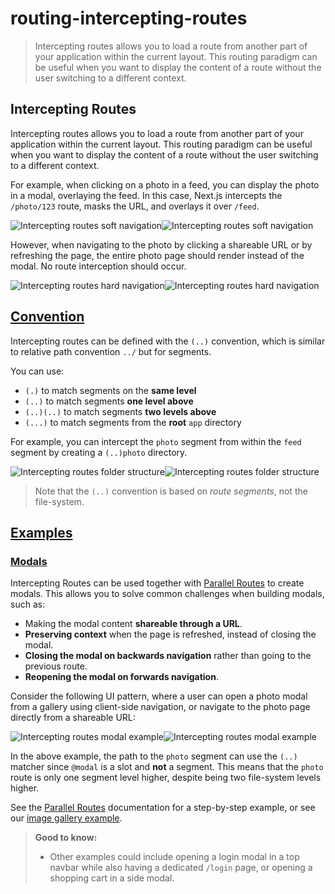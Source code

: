 # routing-intercepting-routes

> Intercepting routes allows you to load a route from another part of your application within the current layout. This routing paradigm can be useful when you want to display the content of a route without the user switching to a different context.



## Intercepting Routes

Intercepting routes allows you to load a route from another part of your application within the current layout. This routing paradigm can be useful when you want to display the content of a route without the user switching to a different context.

For example, when clicking on a photo in a feed, you can display the photo in a modal, overlaying the feed. In this case, Next.js intercepts the `/photo/123` route, masks the URL, and overlays it over `/feed`.

![Intercepting routes soft navigation](/_next/image?url=https%3A%2F%2Fh8DxKfmAPhn8O0p3.public.blob.vercel-storage.com%2Fdocs%2Flight%2Fintercepting-routes-soft-navigate.png&w=3840&q=75)![Intercepting routes soft navigation](/_next/image?url=https%3A%2F%2Fh8DxKfmAPhn8O0p3.public.blob.vercel-storage.com%2Fdocs%2Fdark%2Fintercepting-routes-soft-navigate.png&w=3840&q=75)

However, when navigating to the photo by clicking a shareable URL or by refreshing the page, the entire photo page should render instead of the modal. No route interception should occur.

![Intercepting routes hard navigation](/_next/image?url=https%3A%2F%2Fh8DxKfmAPhn8O0p3.public.blob.vercel-storage.com%2Fdocs%2Flight%2Fintercepting-routes-hard-navigate.png&w=3840&q=75)![Intercepting routes hard navigation](/_next/image?url=https%3A%2F%2Fh8DxKfmAPhn8O0p3.public.blob.vercel-storage.com%2Fdocs%2Fdark%2Fintercepting-routes-hard-navigate.png&w=3840&q=75)

## [Convention](#convention)

Intercepting routes can be defined with the `(..)` convention, which is similar to relative path convention `../` but for segments.

You can use:

*   `(.)` to match segments on the **same level**
*   `(..)` to match segments **one level above**
*   `(..)(..)` to match segments **two levels above**
*   `(...)` to match segments from the **root** `app` directory

For example, you can intercept the `photo` segment from within the `feed` segment by creating a `(..)photo` directory.

![Intercepting routes folder structure](/_next/image?url=https%3A%2F%2Fh8DxKfmAPhn8O0p3.public.blob.vercel-storage.com%2Fdocs%2Flight%2Fintercepted-routes-files.png&w=3840&q=75)![Intercepting routes folder structure](/_next/image?url=https%3A%2F%2Fh8DxKfmAPhn8O0p3.public.blob.vercel-storage.com%2Fdocs%2Fdark%2Fintercepted-routes-files.png&w=3840&q=75)

> Note that the `(..)` convention is based on _route segments_, not the file-system.

## [Examples](#examples)

### [Modals](#modals)

Intercepting Routes can be used together with [Parallel Routes](/docs/app/building-your-application/routing/parallel-routes) to create modals. This allows you to solve common challenges when building modals, such as:

*   Making the modal content **shareable through a URL**.
*   **Preserving context** when the page is refreshed, instead of closing the modal.
*   **Closing the modal on backwards navigation** rather than going to the previous route.
*   **Reopening the modal on forwards navigation**.

Consider the following UI pattern, where a user can open a photo modal from a gallery using client-side navigation, or navigate to the photo page directly from a shareable URL:

![Intercepting routes modal example](/_next/image?url=https%3A%2F%2Fh8DxKfmAPhn8O0p3.public.blob.vercel-storage.com%2Fdocs%2Flight%2Fintercepted-routes-modal-example.png&w=3840&q=75)![Intercepting routes modal example](/_next/image?url=https%3A%2F%2Fh8DxKfmAPhn8O0p3.public.blob.vercel-storage.com%2Fdocs%2Fdark%2Fintercepted-routes-modal-example.png&w=3840&q=75)

In the above example, the path to the `photo` segment can use the `(..)` matcher since `@modal` is a slot and **not** a segment. This means that the `photo` route is only one segment level higher, despite being two file-system levels higher.

See the [Parallel Routes](about:/docs/app/building-your-application/routing/parallel-routes#modals) documentation for a step-by-step example, or see our [image gallery example](https://github.com/vercel-labs/nextgram).

> **Good to know:**
> 
> *   Other examples could include opening a login modal in a top navbar while also having a dedicated `/login` page, or opening a shopping cart in a side modal.

